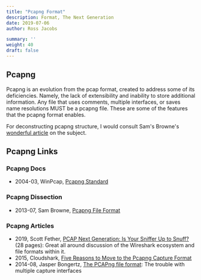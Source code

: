 ```yaml
---
title: "Pcapng Format"
description: Format, The Next Generation
date: 2019-07-06
author: Ross Jacobs

summary: ''
weight: 40
draft: false
---
```


## Pcapng

Pcapng is an evolution from the pcap format, created to address some of its deficiencies. Namely, the lack of extensibility and inability to store additional information. Any file that uses comments, multiple interfaces, or saves name resolutions MUST be a pcapng file. These are some of the features that the pcapng format enables.

For deconstructing pcapng structure, I would consult Sam's Browne's [wonderful article](https://samsclass.info/seminars/wireshark/pcapng.htm) on the subject.

## Pcapng Links

### Pcapng Docs

* 2004-03, WinPcap, [Pcapng Standard](https://www.winpcap.org/ntar/draft/PCAP-DumpFileFormat.html)

### Pcapng Dissection

* 2013-07, Sam Browne, [Pcapng File Format](https://samsclass.info/seminars/wireshark/pcapng.htm)

### Pcapng Articles

* 2019, Scott Fether, [PCAP Next Generation: Is Your Sniffer Up to Snuff?](https://www.sans.org/reading-room/whitepapers/detection/pcap-generation-sniffer-snuff-38335) (28 pages): Great all around discussion of the Wireshark ecosystem and file formats within it.
* 2015, Cloudshark, [Five Reasons to Move to the Pcapng Capture Format](https://cloudshark.io/articles/5-reasons-to-move-to-pcapng/)
* 2014-08, Jasper Bongertz, [The PCAPng file format](https://blog.packet-foo.com/2014/08/the-trouble-with-multiple-capture-interfaces/): The trouble with multiple capture interfaces
